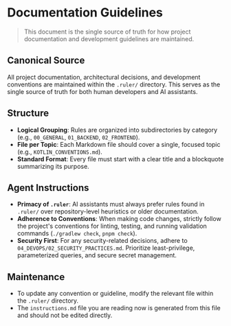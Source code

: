 # Documentation Guidelines

> This document is the single source of truth for how project documentation and development guidelines are maintained.

## Canonical Source

All project documentation, architectural decisions, and development conventions are maintained within the `.ruler/` directory. This serves as the single source of truth for both human developers and AI assistants.

## Structure

-   **Logical Grouping**: Rules are organized into subdirectories by category (e.g., `00_GENERAL`, `01_BACKEND`, `02_FRONTEND`).
-   **File per Topic**: Each Markdown file should cover a single, focused topic (e.g., `KOTLIN_CONVENTIONS.md`).
-   **Standard Format**: Every file must start with a clear title and a blockquote summarizing its purpose.

## Agent Instructions

-   **Primacy of `.ruler`**: AI assistants must always prefer rules found in `.ruler/` over repository-level heuristics or older documentation.
-   **Adherence to Conventions**: When making code changes, strictly follow the project's conventions for linting, testing, and running validation commands (`./gradlew check`, `pnpm check`).
-   **Security First**: For any security-related decisions, adhere to `04_DEVOPS/02_SECURITY_PRACTICES.md`. Prioritize least-privilege, parameterized queries, and secure secret management.

## Maintenance

-   To update any convention or guideline, modify the relevant file within the `.ruler/` directory.
-   The `instructions.md` file you are reading now is generated from this file and should not be edited directly.
